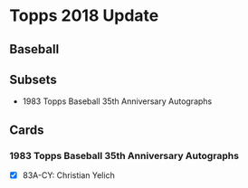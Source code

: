 # Topps 2018 Update
## Baseball

## Subsets

- 1983 Topps Baseball 35th Anniversary Autographs

## Cards

### 1983 Topps Baseball 35th Anniversary Autographs
- [x] 83A-CY: Christian Yelich<br>
